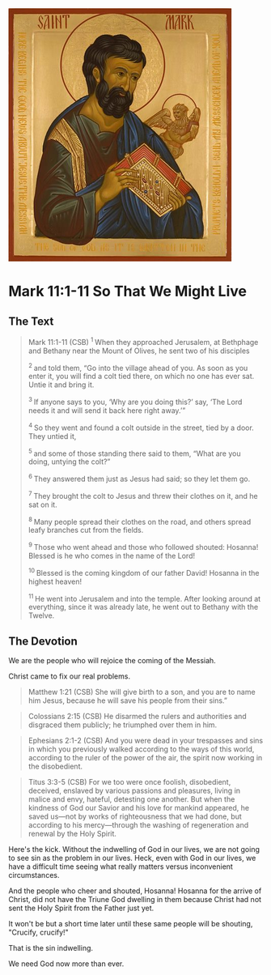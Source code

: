 <img class="intro-right" src="../images/art-mark.jpg">

# Mark 11:1-11 So That We Might Live

## The Text

>Mark 11:1-11 (CSB) 
><sup> 1 </sup> When they approached Jerusalem, at Bethphage and Bethany near the Mount of Olives, he sent two of his disciples 
>
><sup> 2 </sup> and told them, “Go into the village ahead of you. As soon as you enter it, you will find a colt tied there, on which no one has ever sat. Untie it and bring it. 
>
><sup> 3 </sup> If anyone says to you, ‘Why are you doing this?’ say, ‘The Lord needs it and will send it back here right away.’” 
>
><sup> 4 </sup> So they went and found a colt outside in the street, tied by a door. They untied it, 
>
><sup> 5 </sup> and some of those standing there said to them, “What are you doing, untying the colt?” 
>
><sup> 6 </sup> They answered them just as Jesus had said; so they let them go. 
>
><sup> 7 </sup> They brought the colt to Jesus and threw their clothes on it, and he sat on it. 
>
><sup> 8 </sup> Many people spread their clothes on the road, and others spread leafy branches cut from the fields. 
>
><sup> 9 </sup> Those who went ahead and those who followed shouted: Hosanna! Blessed is he who comes in the name of the Lord! 
>
><sup> 10 </sup> Blessed is the coming kingdom of our father David! Hosanna in the highest heaven! 
>
><sup> 11 </sup> He went into Jerusalem and into the temple. After looking around at everything, since it was already late, he went out to Bethany with the Twelve. 

## The Devotion

We are the people who will rejoice the coming of the Messiah. 

Christ came to fix our real problems.

>Matthew 1:21 (CSB) She will give birth to a son, and you are to name him Jesus, because he will save his people from their sins.”

>Colossians 2:15 (CSB) He disarmed the rulers and authorities and disgraced them publicly; he triumphed over them in him.

>Ephesians 2:1-2 (CSB) And you were dead in your trespasses and sins in which you previously walked according to the ways of this world, according to the ruler of the power of the air, the spirit now working in the disobedient.

>Titus 3:3-5 (CSB) For we too were once foolish, disobedient, deceived, enslaved by various passions and pleasures, living in malice and envy, hateful, detesting one another. But when the kindness of God our Savior and his love for mankind appeared, he saved us—not by works of righteousness that we had done, but according to his mercy—through the washing of regeneration and renewal by the Holy Spirit.

Here's the kick. Without the indwelling of God in our lives, we are not going to see sin as the problem in our lives. Heck, even with God in our lives, we have a difficult time seeing what really matters versus inconvenient circumstances.

And the people who cheer and shouted, Hosanna! Hosanna for the arrive of Christ, did not have the Triune God dwelling in them because Christ had not sent the Holy Spirit from the Father just yet.

It won't be but a short time later until these same people will be shouting, "Crucify, crucify!"

That is the sin indwelling.

We need God now more than ever.
